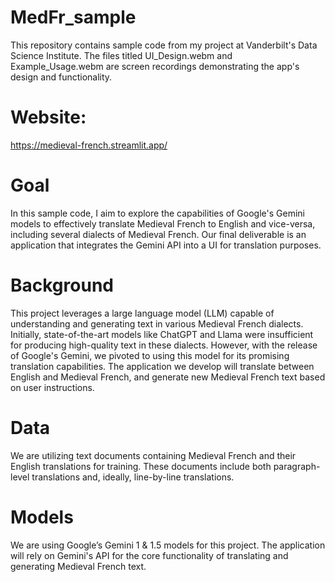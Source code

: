 # MedFr_sample
This repository contains sample code from my project at Vanderbilt's Data Science Institute. The files titled UI_Design.webm and Example_Usage.webm are screen recordings demonstrating the app's design and functionality.

# Website:
https://medieval-french.streamlit.app/

# Goal
In this sample code, I aim to explore the capabilities of Google's Gemini models to effectively translate Medieval French to English and vice-versa, including several dialects of Medieval French. Our final deliverable is an application that integrates the Gemini API into a UI for translation purposes.

# Background
This project leverages a large language model (LLM) capable of understanding and generating text in various Medieval French dialects. Initially, state-of-the-art models like ChatGPT and Llama were insufficient for producing high-quality text in these dialects. However, with the release of Google's Gemini, we pivoted to using this model for its promising translation capabilities. The application we develop will translate between English and Medieval French, and generate new Medieval French text based on user instructions.

# Data
We are utilizing text documents containing Medieval French and their English translations for training. These documents include both paragraph-level translations and, ideally, line-by-line translations.

# Models
We are using Google’s Gemini 1 & 1.5 models for this project. The application will rely on Gemini's API for the core functionality of translating and generating Medieval French text.

